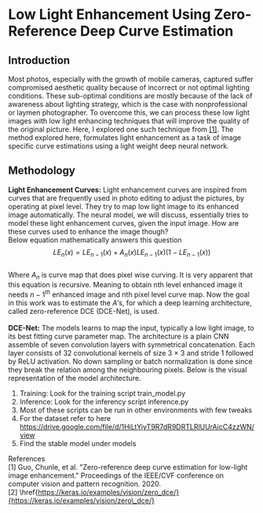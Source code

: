 # Low Light Enhancement Using Zero-Reference Deep Curve Estimation
## Introduction
Most photos, especially with the growth of mobile cameras, captured suffer compromised aesthetic
quality because of incorrect or not optimal lighting conditions. These sub-optimal conditions
are mostly because of the lack of awareness about lighting strategy, which is the case with nonprofessional
or laymen photographer. To overcome this, we can process these low light images with
low light enhancing techniques that will improve the quality of the original picture. Here,
I explored one such technique from [[1]](https://openaccess.thecvf.com/content_CVPR_2020/papers/Guo_Zero-Reference_Deep_Curve_Estimation_for_Low-Light_Image_Enhancement_CVPR_2020_paper.pdf). The method explored here, formulates light enhancement
as a task of image specific curve estimations using a light weight deep neural network.

## Methodology
**Light Enhancement Curves:** Light enhancement curves are
inspired from curves that are frequently used in photo editing to adjust the pictures, by operating
at pixel level. They try to map low light image to its enhanced image automatically. The neural
model, we will discuss, essentially tries to model these light enhancement curves, given the input
image. How are these curves used to enhance the image though? \
Below equation mathematically
answers this question\
$$LE_n(x) = LE_{n−1}(x) + A_n(x)LE_{n−1}(x)(1 − LE_{n−1}(x))$$\
Where $A_n$ is curve map that does pixel wise curving.
It is very apparent that this equation is recursive. Meaning to obtain nth level enhanced image it
needs ${n − 1}^{th}$ enhanced image and nth pixel level curve map. Now the goal in this work was to estimate the $A$′s,
for which a deep learning architecture, called zero-reference DCE (DCE-Net), is used.\
\
**DCE-Net:**
The models learns to map the input, typically a low light image, to its best
fitting curve parameter map. The architecture is a plain CNN assemble of seven convolution layers
with symmetrical concatenation. Each layer consists of 32 convolutional kernels of size 3 × 3 and
stride 1 followed by ReLU activation. No down sampling or batch normalization is done since they
break the relation among the neighbouring pixels. Below is the visual representation of the model
architecture.

1) Training: Look for the training script train_model.py
2) Inference: Look for the inferency script inference.py
3) Most of these scripts can be run in other environments with few tweaks
4) For the dataset refer to here https://drive.google.com/file/d/1HiLtYiyT9R7dR9DRTLRlUUrAicC4zzWN/view
5) Find the stable model under models

References\
[1] Guo, Chunle, et al. "Zero-reference deep curve estimation for low-light image enhancement." Proceedings of the IEEE/CVF conference on computer vision and pattern recognition. 2020.\
[2] \href{https://keras.io/examples/vision/zero_dce/}{https://keras.io/examples/vision/zero\_dce/}

